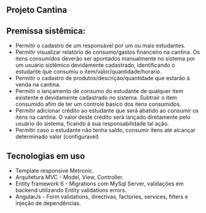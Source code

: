 ## Projeto Cantina

## Premissa sistêmica:
- Permitir o cadastro de um responsável por um ou mais estudantes.
- Permitir visualizar relatório de consumo/gastos financeiro na cantina. Os itens consumidos deverão ser apontados manualmente no sistema por um usuário sistêmico devidamente cadastrado, identificando o estudante que consumiu o item/valor/quantidade/horario.
- Permitir o cadastro de produtos/descrição/quantidade que estarão à venda na cantina.
- Permitir o lançamento de consumo do estudante de qualquer item existente e devidamente cadastrado no sistema. Subtrair o item consumido afim de ter um controle básico dos itens consumidos.
- Permitir adicionar crédito ao estudante que será abatido ao consumir os itens na cantina. O valor deste crédito será lançado diretamente pelo usuário do sistema, ficando à sua responsabilidade tal ação.
- Permitir caso o estudante não tenha saldo, consumir itens até alcançar determinado valor (configuravel)

## Tecnologias em uso
- Template responsive Metronic.
- Arquitetura MVC - Model, View, Controller.
- Entity framework 6 - Migrations com MySql Server, validações em backend utilizando Entity validations errors.
- AngularJs - Form validations, directivas, factories, services, filters e injeção de dependências.
